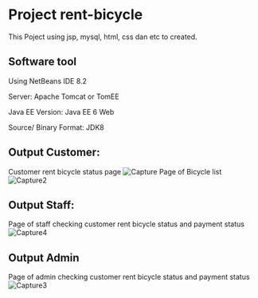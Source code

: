 # Project rent-bicycle
This Poject using jsp, mysql, html, css dan etc to created.

## Software tool
Using NetBeans IDE 8.2

Server: Apache Tomcat or TomEE

Java EE Version: Java EE 6 Web

Source/ Binary Format: JDK8

## Output Customer:
Customer rent bicycle status page
![Capture](https://user-images.githubusercontent.com/52907523/170235755-7ee8973f-73f9-4553-8a44-bb2c74cadf50.png)
Page of Bicycle list
![Capture2](https://user-images.githubusercontent.com/52907523/170235781-9276537d-ab92-422f-a59c-1a5cb8d99f06.png)

## Output Staff:
Page of staff checking customer rent bicycle status and payment status
![Capture4](https://user-images.githubusercontent.com/52907523/170235870-bc7998db-a169-47ab-8569-adad60e2cf9c.png)

## Output Admin
Page of admin checking customer rent bicycle status and payment status
![Capture3](https://user-images.githubusercontent.com/52907523/170235945-85a62839-769e-4e76-8a04-f79576c31963.png)
